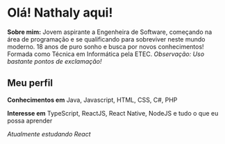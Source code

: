 # Olá! Nathaly aqui!
 
 **Sobre mim:** Jovem aspirante a Engenheira de Software, começando na área de programação e se qualificando para sobreviver neste mundo moderno. 18 anos de puro sonho e busca por novos conhecimentos! Formada como Técnica em Informática pela ETEC.
 *Observação: Uso bastante pontos de exclamação!*

## Meu perfil

**Conhecimentos em** Java, Javascript, HTML, CSS, C#, PHP

**Interesse em** TypeScript, ReactJS, React Native, NodeJS e tudo o que eu possa aprender

*Atualmente estudando React*

